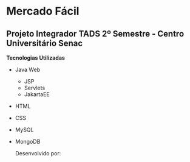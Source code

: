 # Mercado Fácil
## Projeto Integrador TADS 2º Semestre - Centro Universitário Senac

**Tecnologias Utilizadas**
* Java Web
  - JSP
  - Servlets
  - JakartaEE
* HTML
* CSS
* MySQL
* MongoDB

  Desenvolvido por:
